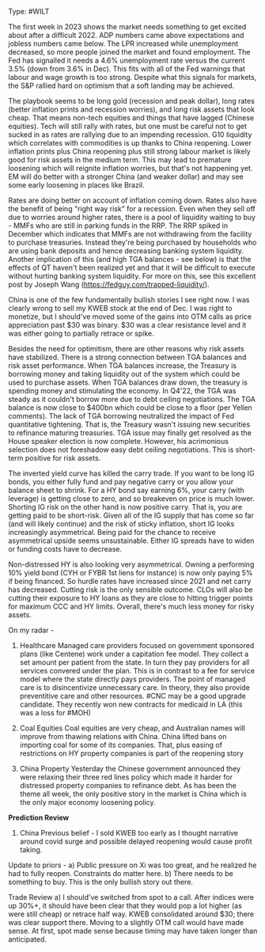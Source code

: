Type: #WILT 

The first week in 2023 shows the market needs something to get excited about after a difficult 2022. ADP numbers came above expectations and jobless numbers came below. The LPR increased while unemployment decreased, so more people joined the market and found employment. The Fed has signalled it needs a 4.6% unemployment rate versus the current 3.5% (down from 3.6% in Dec). This fits with all of the Fed warnings that labour and wage growth is too strong. Despite what this signals for markets, the S&P rallied hard on optimism that a soft landing may be achieved. 

The playbook seems to be long gold (recession and peak dollar), long rates (better inflation prints and recession worries), and long risk assets that look cheap. That means non-tech equities and things that have lagged (Chinese equities). Tech will still rally with rates, but one must be careful not to get sucked in as rates are rallying due to an impending recession. G10 liquidity which correlates with commodities is up thanks to China reopening. Lower inflation prints plus China reopening plus still strong labour market is likely good for risk assets in the medium term. This may lead to premature loosening which will reignite inflation worries, but that's not happening yet. EM will do better with a stronger China (and weaker dollar) and may see some early loosening in places like Brazil. 

Rates are doing better on account of inflation coming down. Rates also have the benefit of being "right way risk" for a recession. Even when they sell off due to worries around higher rates, there is a pool of liquidity waiting to buy - MMFs who are still in parking funds in the RRP. The RRP spiked in December which  indicates that MMFs are not withdrawing from the facility to purchase treasuries. Instead they're being purchased by households who are using bank deposits and hence decreasing banking system liquidity. Another implication of this (and high TGA balances - see below) is that the effects of QT haven't been realized yet and that it will be difficult to execute without hurting banking system liquidity. For more on this, see this excellent post by Joseph Wang (https://fedguy.com/trapped-liquidity/). 

China is one of the few fundamentally bullish stories I see right now. I was clearly wrong to sell my KWEB stock at the end of Dec. I was right to monetize, but I should've moved some of the gains into OTM calls as price appreciation past $30 was binary. $30 was a clear resistance level and it was either going to partially retrace or spike.

Besides the need for optimitism, there are other reasons why risk assets have stabilized. There is a strong connection between TGA balances and risk asset performance. When TGA balances increase, the Treasury is borrowing money and taking liquidity out of the system which could be used to purchase assets. When TGA balances draw down, the treasury is spending money and stimulating the economy. In Q4'22, the TGA was steady as it couldn't borrow more due to debt ceiling negotiations. The TGA balance is now close to $400bn which could be close to a floor (per Yellen comments). The lack of TGA borrowing neutralized the impact of Fed quantitative tightening. That is, the Treasury wasn't issuing new securities to refinance maturing treasuries. TGA issue may finally  get resolved as the House speaker election is now complete. However, his acrimonious selection does not foreshadow easy debt ceiling negotiations. This is short-term positive for risk assets. 

The inverted yield curve has killed the carry trade. If you want to be long IG bonds, you either fully fund and pay negative carry or you allow your balance sheet to shrink. For a HY bond say earning 6%, your carry (with leverage) is getting close to zero, and so breakeven on price is much lower. Shorting IG risk on the other hand is now positive carry. That is, you are getting paid to be short-risk. Given all of the IG supply that has come so far (and will likely continue) and the risk of sticky inflation, short IG looks increasingly asymmetrical. Being paid for the chance to receive asymmetrical upside seems unsustainable. Either IG spreads have to widen or funding costs have to decrease. 

Non-distressed HY is also looking very asymmetrical. Owning a performing 10% yield bond (CYH or FYBR 1st liens for instance) is now only paying 5% if being financed. So hurdle rates have increased since 2021 and net carry has decreased. Cutting risk is the only sensible outcome. CLOs will also be cutting their exposure to HY loans as they are close to hitting trigger points for maximum CCC and HY limits. Overall, there's much less money for risky assets. 


On my radar - 

1) Healthcare 
Managed care providers focused on government sponsored plans (like Centene) work under a capitation fee model. They collect a set amount per patient from the state. In turn they pay providers for all services convered under the plan. This is in contrast to a fee for service model where the state directly pays providers. The point of managed care is to disincentivize unnecessary care. In theory, they also provide preventitive care and other resources. 
#CNC may be a good upgrade candidate. They recently won new contracts for medicaid in LA  (this was a loss for #MOH)


2) Coal Equities
Coal equities are very cheap, and Australian names will improve from thawing relations with China. China lifted bans on importing coal for some of its companies. That, plus easing of restrictions on HY property companies is part of the reopening story 

3) China Property
 Yesterday the Chinese government announced they were relaxing their three red lines policy which made it harder for distressed property companies to refinance debt. As has been the theme all week, the only positive story in the market is China which is the only major economy loosening policy. 
 


**Prediction Review**
1) China
Previous belief - 
I sold KWEB too early as I thought narrative around covid surge and possible delayed reopening would cause profit taking.

Update to priors - 
a) Public pressure on Xi was too great, and he realized he had to fully reopen. Constraints do matter here. 
b) There needs to be something to buy. This is the only bullish story out there. 

Trade Review
a) I should've switched from spot to a call. After indices were up 30%+, it should have been clear that they would pop a lot higher (as were still cheap) or retrace half way. KWEB consolidated around $30; there was clear support there. Moving to a slightly OTM call would have made sense. At first, spot made sense because timing may have taken longer than anticipated. 


